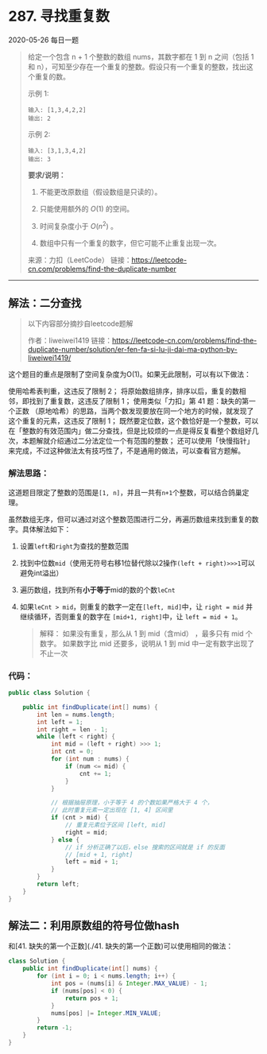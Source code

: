 # 287. 寻找重复数

2020-05-26 每日一题

>给定一个包含 n + 1 个整数的数组 nums，其数字都在 1 到 n 之间（包括 1 和 n），可知至少存在一个重复的整数。假设只有一个重复的整数，找出这个重复的数。
>
>示例 1:
>
>```
>输入: [1,3,4,2,2]
>输出: 2
>```
>
>
>示例 2:
>
>```
>输入: [3,1,3,4,2]
>输出: 3
>```
>
>**要求/说明：**
>
>1. 不能更改原数组（假设数组是只读的）。
>
>2. 只能使用额外的 $O(1)$ 的空间。
>
>3. 时间复杂度小于 $O(n^2)$ 。
>
>4. 数组中只有一个重复的数字，但它可能不止重复出现一次。
>
>来源：力扣（LeetCode）
>链接：https://leetcode-cn.com/problems/find-the-duplicate-number

---

## 解法：二分查找

> 以下内容部分摘抄自leetcode题解
>
> 作者：liweiwei1419
> 链接：https://leetcode-cn.com/problems/find-the-duplicate-number/solution/er-fen-fa-si-lu-ji-dai-ma-python-by-liweiwei1419/

这个题目的重点是限制了空间复杂度为O(1)。如果无此限制，可以有以下做法：

使用哈希表判重，这违反了限制 2；
将原始数组排序，排序以后，重复的数相邻，即找到了重复数，这违反了限制 1；
使用类似「力扣」第 41 题：缺失的第一个正数 （原地哈希）的思路，当两个数发现要放在同一个地方的时候，就发现了这个重复的元素，这违反了限制 1；
既然要定位数，这个数恰好是一个整数，可以在「整数的有效范围内」做二分查找，但是比较烦的一点是得反复看整个数组好几次，本题解就介绍通过二分法定位一个有范围的整数；
还可以使用「快慢指针」来完成，不过这种做法太有技巧性了，不是通用的做法，可以查看官方题解。

### 解法思路：

这道题目限定了整数的范围是`[1, n]`，并且一共有`n+1`个整数，可以结合鸽巢定理。

虽然数组无序，但可以通过对这个整数范围进行二分，再遍历数组来找到重复的数字。具体解法如下：

1. 设置`left`和`right`为查找的整数范围

2. 找到中位数`mid`（使用无符号右移1位替代除以2操作`(left + right)>>>1`可以避免int溢出）

3. 遍历数组，找到所有**小于等于**mid的数的个数`leCnt`

4. 如果`leCnt > mid`，则重复的数字一定在`[left, mid]`中，让 `right = mid` 并继续循环，否则重复的数字在
   `[mid+1, right]`中，让 `left = mid + 1`。

   > 解释： 如果没有重复，那么从 1 到 mid（含mid） ，最多只有 mid 个数字。
   > 			如果数字比 mid 还要多，说明从 1 到 mid 中一定有数字出现了不止一次

### 代码：

```java
public class Solution {

    public int findDuplicate(int[] nums) {
        int len = nums.length;
        int left = 1;
        int right = len - 1;
        while (left < right) {
            int mid = (left + right) >>> 1;
            int cnt = 0;
            for (int num : nums) {
                if (num <= mid) {
                    cnt += 1;
                }
            }

            // 根据抽屉原理，小于等于 4 的个数如果严格大于 4 个，
            // 此时重复元素一定出现在 [1, 4] 区间里
            if (cnt > mid) {
                // 重复元素位于区间 [left, mid]
                right = mid;
            } else {
                // if 分析正确了以后，else 搜索的区间就是 if 的反面
                // [mid + 1, right]
                left = mid + 1;
            }
        }
        return left;
    }
}
```



## 解法二：利用原数组的符号位做hash

和[41. 缺失的第一个正数](./41. 缺失的第一个正数)可以使用相同的做法：

```java
class Solution {
    public int findDuplicate(int[] nums) {
        for (int i = 0; i < nums.length; i++) {
            int pos = (nums[i] & Integer.MAX_VALUE) - 1;
            if (nums[pos] < 0) {
                return pos + 1;
            }
            nums[pos] |= Integer.MIN_VALUE;
        }
        return -1;
    }
}
```




